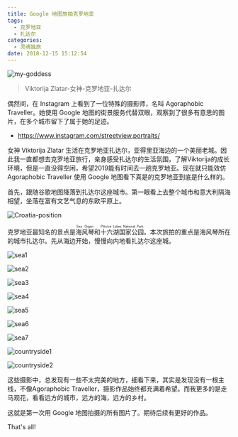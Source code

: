 ```yaml
---
title: Google 地图旅拍克罗地亚
tags:
  - 克罗地亚
  - 扎达尔
categories:
  - 灵魂独旅
date: 2018-12-15 15:12:54
---
```



![my-goddess](https://flowsnow.oss-cn-shanghai.aliyuncs.com/image/tour/crotia-2018/my-goddess.jpg)

> Viktorija Zlatar-女神-克罗地亚-扎达尔

偶然间，在 Instagram 上看到了一位特殊的摄影师，名叫 Agoraphobic Traveller。她使用 Google 地图的街景服务代替双眼，观察到了很多有意思的图片，在多个城市留下了属于她的足迹。

- https://www.instagram.com/streetview.portraits/

女神 Viktorija Zlatar 生活在克罗地亚扎达尔，亚得里亚海边的一个美丽老城。因此我一直都想去克罗地亚旅行，亲身感受扎达尔的生活氛围，了解Viktorija的成长环境，但是一直没得空闲，希望2019能有时间去一趟克罗地亚。现在就只能效仿 Agoraphobic Traveller 使用 Google 地图看下真是的克罗地亚到底是什么样的。

<!--more-->

首先，跟随谷歌地图降落到扎达尔这座城市。第一眼看上去整个城市和意大利隔海相望，坐落在富有文艺气息的东欧平原上。

![Croatia-position](https://flowsnow.oss-cn-shanghai.aliyuncs.com/image/tour/crotia-2018/Croatia-position.jpg)

克罗地亚最知名的景点是<ruby>海风琴<rt>Sea Organ</rt></ruby>和<ruby>十六湖国家公园<rt>Plitvice Lakes National Park</rt></ruby>。本次旅拍的重点是海风琴所在的城市扎达尔。先从海边开始，慢慢向内地看扎达尔这座城。

![sea1](https://flowsnow.oss-cn-shanghai.aliyuncs.com/image/tour/crotia-2018/sea1.jpg)

![sea2](https://flowsnow.oss-cn-shanghai.aliyuncs.com/image/tour/crotia-2018/sea2.jpg)

![sea3](https://flowsnow.oss-cn-shanghai.aliyuncs.com/image/tour/crotia-2018/sea3.jpg)

![sea4](https://flowsnow.oss-cn-shanghai.aliyuncs.com/image/tour/crotia-2018/sea4.jpg)

![sea5](https://flowsnow.oss-cn-shanghai.aliyuncs.com/image/tour/crotia-2018/sea5.jpg)

![sea6](https://flowsnow.oss-cn-shanghai.aliyuncs.com/image/tour/crotia-2018/sea6.jpg)

![sea7](https://flowsnow.oss-cn-shanghai.aliyuncs.com/image/tour/crotia-2018/sea7.jpg)

![countryside1](https://flowsnow.oss-cn-shanghai.aliyuncs.com/image/tour/crotia-2018/countryside1.jpg)

![countryside2](https://flowsnow.oss-cn-shanghai.aliyuncs.com/image/tour/crotia-2018/countryside2.jpg)

这些摄影中，总发现有一些不太完美的地方，细看下来，其实是发现没有一根主线，不像Agoraphobic Traveller，摄影作品始终都充满着希望。而我更多的是走马观花，看看远方的城市，远方的海，远方的乡村。

这就是第一次用 Google 地图拍摄的所有图片了。期待后续有更好的作品。

That's all!

